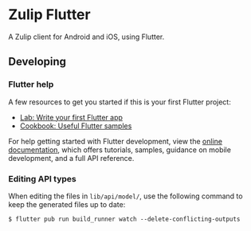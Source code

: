 # Zulip Flutter

A Zulip client for Android and iOS, using Flutter.

## Developing

### Flutter help

A few resources to get you started if this is your first Flutter project:

- [Lab: Write your first Flutter app](https://docs.flutter.dev/get-started/codelab)
- [Cookbook: Useful Flutter samples](https://docs.flutter.dev/cookbook)

For help getting started with Flutter development, view the
[online documentation](https://docs.flutter.dev/), which offers tutorials,
samples, guidance on mobile development, and a full API reference.


### Editing API types

When editing the files in `lib/api/model/`, use the following command
to keep the generated files up to date:
```
$ flutter pub run build_runner watch --delete-conflicting-outputs
```
